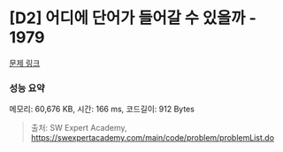 # [D2] 어디에 단어가 들어갈 수 있을까 - 1979 

[문제 링크](https://swexpertacademy.com/main/code/problem/problemDetail.do?contestProbId=AV5PuPq6AaQDFAUq) 

### 성능 요약

메모리: 60,676 KB, 시간: 166 ms, 코드길이: 912 Bytes



> 출처: SW Expert Academy, https://swexpertacademy.com/main/code/problem/problemList.do